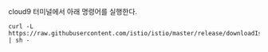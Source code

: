 
cloud9 터미널에서 아래 명령어를 실행한다.

```
curl -L https://raw.githubusercontent.com/istio/istio/master/release/downloadIstioCandidate.sh | sh -​
```


